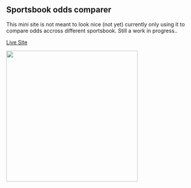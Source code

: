 ## Sportsbook odds comparer

This mini site is not meant to look nice (not yet) currently only using it to compare odds accross different sportsbook.
Still a work in progress..

[Live Site](https://chipper-choux-ce3738.netlify.app)

<img src="https://github.com/avalos010/sportsbook-odds-comparer/blob/main/screenshots/screenshot.png" width="350">
